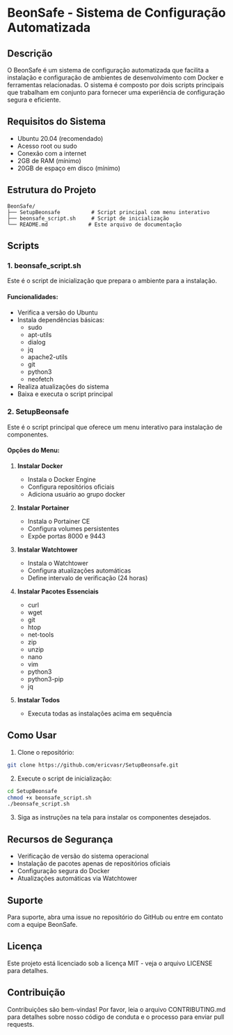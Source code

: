 # BeonSafe - Sistema de Configuração Automatizada

## Descrição

O BeonSafe é um sistema de configuração automatizada que facilita a instalação e configuração de ambientes de desenvolvimento com Docker e ferramentas relacionadas. O sistema é composto por dois scripts principais que trabalham em conjunto para fornecer uma experiência de configuração segura e eficiente.

## Requisitos do Sistema

- Ubuntu 20.04 (recomendado)
- Acesso root ou sudo
- Conexão com a internet
- 2GB de RAM (mínimo)
- 20GB de espaço em disco (mínimo)

## Estrutura do Projeto

```
BeonSafe/
├── SetupBeonsafe          # Script principal com menu interativo
├── beonsafe_script.sh     # Script de inicialização
└── README.md             # Este arquivo de documentação
```

## Scripts

### 1. beonsafe_script.sh

Este é o script de inicialização que prepara o ambiente para a instalação.

#### Funcionalidades:

- Verifica a versão do Ubuntu
- Instala dependências básicas:
  - sudo
  - apt-utils
  - dialog
  - jq
  - apache2-utils
  - git
  - python3
  - neofetch
- Realiza atualizações do sistema
- Baixa e executa o script principal

### 2. SetupBeonsafe

Este é o script principal que oferece um menu interativo para instalação de componentes.

#### Opções do Menu:

1. **Instalar Docker**

   - Instala o Docker Engine
   - Configura repositórios oficiais
   - Adiciona usuário ao grupo docker

2. **Instalar Portainer**

   - Instala o Portainer CE
   - Configura volumes persistentes
   - Expõe portas 8000 e 9443

3. **Instalar Watchtower**

   - Instala o Watchtower
   - Configura atualizações automáticas
   - Define intervalo de verificação (24 horas)

4. **Instalar Pacotes Essenciais**

   - curl
   - wget
   - git
   - htop
   - net-tools
   - zip
   - unzip
   - nano
   - vim
   - python3
   - python3-pip
   - jq

5. **Instalar Todos**
   - Executa todas as instalações acima em sequência

## Como Usar

1. Clone o repositório:

```bash
git clone https://github.com/ericvasr/SetupBeonsafe.git
```

2. Execute o script de inicialização:

```bash
cd SetupBeonsafe
chmod +x beonsafe_script.sh
./beonsafe_script.sh
```

3. Siga as instruções na tela para instalar os componentes desejados.

## Recursos de Segurança

- Verificação de versão do sistema operacional
- Instalação de pacotes apenas de repositórios oficiais
- Configuração segura do Docker
- Atualizações automáticas via Watchtower

## Suporte

Para suporte, abra uma issue no repositório do GitHub ou entre em contato com a equipe BeonSafe.

## Licença

Este projeto está licenciado sob a licença MIT - veja o arquivo LICENSE para detalhes.

## Contribuição

Contribuições são bem-vindas! Por favor, leia o arquivo CONTRIBUTING.md para detalhes sobre nosso código de conduta e o processo para enviar pull requests.
